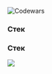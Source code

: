 ![Codewars](https://www.codewars.com/users/daniltro/badges/large)


### Стек

### Стек

<div style="display: flex; gap: 10px;">
  <img src="https://simpleicons.org/icons/html5.svg">
</div>
